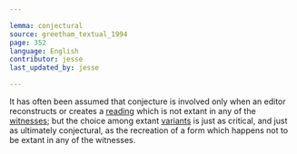 ```yaml
---

lemma: conjectural
source: greetham_textual_1994
page: 352
language: English
contributor: jesse
last_updated_by: jesse

---
```


It has often been assumed that conjecture is involved only when an editor reconstructs or creates a [reading](readingVariant.html) which is not extant in any of the [witnesses](witness.html); but the choice among extant [variants](variant.html) is just as critical, and just as ultimately conjectural, as the recreation of a form which happens not to be extant in any of the witnesses.
